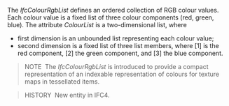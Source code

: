 ﻿The _IfcColourRgbList_ defines an ordered collection of RGB colour values. Each colour value is a fixed list of three colour components (red, green, blue). The attribute _ColourList_ is a two-dimensional list, where

* first dimension is an unbounded list representing each colour value; 
* second dimension is a fixed list of three list members, where [1] is the red component, [2] the green component, and [3] the blue component. 

> NOTE&nbsp; The _IfcColourRgbList_ is introduced to provide a compact representation of an indexable representation of colours for texture maps in tessellated items.

> HISTORY&nbsp; New entity in IFC4.
